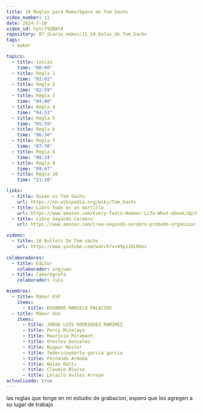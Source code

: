 ```yaml
---
title: 10 Reglas para MakerSpace de Tom Sachs
video_number: 11
date: 2024-7-10
video_id: hytr79ZBBY4
repository: 07_diario_maker/11_10_balas_de_Tom_Sachs
tags:
  - maker

topics:
  - title: inicio
    time: "00:00"
  - title: Regla 1
    time: "02:02"
  - title: Regla 2
    time: "02:59"
  - title: Regla 3
    time: "04:00"
  - title: Regla 4
    time: "04:53"
  - title: Regla 5
    time: "05:59"
  - title: Regla 6
    time: "06:30"
  - title: Regla 7
    time: "07:30"
  - title: Regla 8
    time: "08:24"
  - title: Regla 9
    time: "09:47"
  - title: Regla 10
    time: "11:20"

links:
  - title: Quien es Tom Sachs
    url: https://en.wikipedia.org/wiki/Tom_Sachs
  - title: Libro Todo es un martillo
    url: https://www.amazon.com/Every-Tools-Hammer-Life-What-ebook/dp/B07MNJX8B5
  - title: Libro Segundo Cerebro
    url: https://www.amazon.com/Crea-segundo-cerebro-probado-organizar-ebook/dp/B0CK4PLZN6/

videos:
  - title: 10 Bullets De Tom sachs
    url: https://www.youtube.com/watch?v=49p1JVLHUos
  
colaboradores:
  - title: Editor
    colaborador: ingjuan
  - title: Camarógrafa
    colaborador: luis

miembros:
  - title: Maker ESP
    items:
      - title: EDUARDO MARCELO PALACIOS
  - title: Maker Uno
    items:
      - title: JORGE LUIS RODRIGUEZ RAMIREZ
      - title: Percy Minalaya
      - title: Mauricio Miramont
      - title: Orestes Gonzalez
      - title: Nippur Nestor
      - title: federicoymarta garcia garcia
      - title: Fernando Armada
      - title: Waldo Ratti
      - title: Claudio Bloise
      - title: Lolailo Aviles Arroyo
actualizado: true
---
```


las reglas que tenge en mi estudio de grabacion, espero que los agregen a su lugar de trabajo
